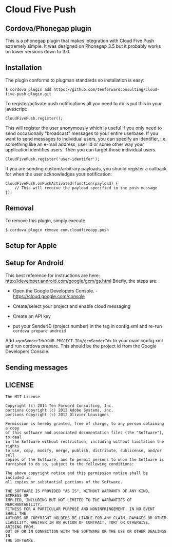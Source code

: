 # Cloud Five Push

## Cordova/Phonegap plugin
 This is a phonegap plugin that makes integration with Cloud Five Push extremely simple. It was designed on Phonegap 3.5 but it probably works on lower versions down to 3.0. 

## Installation

The plugin conforms to plugman standards so installation is easy:

    $ cordova plugin add https://github.com/tenforwardconsulting/cloud-five-push-plugin.git

To register/activate push notifications all you need to do is put this in your javascript:

    CloudFivePush.register();

This will register the user anonymously which is useful if you only need to send occasionally "broadcast" messages to your entire userbase.  If you want to send messages to individual users, you can specify an identifier, i.e. something like an e-mail address, user id or some other way your application identifies users.  Then you can target those individual users. 

    CloudFivePush.register('user-identifer');

If you are sending custom/arbitrary payloads, you should register a callback for when the user acknowledges your notification:
   
    CloudFivePush.onPushActivated(function(payload) {
        // This will receive the payload specified in the push message
    });


## Removal

To remove this plugin, simply execute 
    
    $ cordova plugin remove com.cloudfiveapp.push


## Setup for Apple

## Setup for Android

This best reference for instructions are here: http://developer.android.com/google/gcm/gs.html  Briefly, the steps are: 

  * Open the Google Developers Console. - https://cloud.google.com/console

  * Create/select your project and enable cloud messaging

  * Create an API key

  * put your SenderID (project number) in the <gcmSenderId> tag in config.xml and re-run `cordova prepare android`

Add ```<gcmSenderId>YOUR_PROJECT_ID</gcmSenderId>``` to your main config.xml and run cordova prepare.
This should be the project id from the Google Developers Console.

## Sending messages



## LICENSE

    The MIT License

    Copyright (c) 2014 Ten Forward Consulting, Inc.
    portions Copyright (c) 2012 Adobe Systems, inc.
    portions Copyright (c) 2012 Olivier Louvignes

    Permission is hereby granted, free of charge, to any person obtaining a copy
    of this software and associated documentation files (the "Software"), to deal
    in the Software without restriction, including without limitation the rights
    to use, copy, modify, merge, publish, distribute, sublicense, and/or sell
    copies of the Software, and to permit persons to whom the Software is
    furnished to do so, subject to the following conditions:

    The above copyright notice and this permission notice shall be included in
    all copies or substantial portions of the Software.

    THE SOFTWARE IS PROVIDED "AS IS", WITHOUT WARRANTY OF ANY KIND, EXPRESS OR
    IMPLIED, INCLUDING BUT NOT LIMITED TO THE WARRANTIES OF MERCHANTABILITY,
    FITNESS FOR A PARTICULAR PURPOSE AND NONINFRINGEMENT. IN NO EVENT SHALL THE
    AUTHORS OR COPYRIGHT HOLDERS BE LIABLE FOR ANY CLAIM, DAMAGES OR OTHER
    LIABILITY, WHETHER IN AN ACTION OF CONTRACT, TORT OR OTHERWISE, ARISING FROM,
    OUT OF OR IN CONNECTION WITH THE SOFTWARE OR THE USE OR OTHER DEALINGS IN
    THE SOFTWARE.
